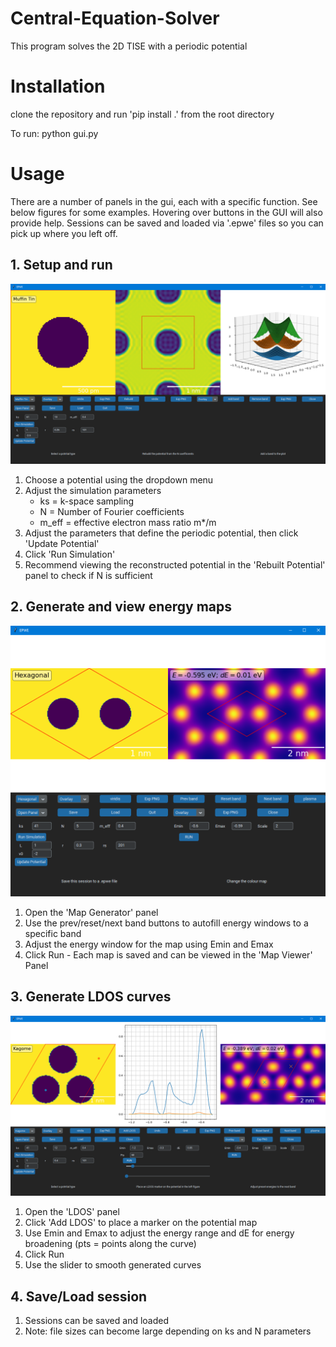 # Central-Equation-Solver
This program solves the 2D TISE with a periodic potential 

# Installation
clone the repository and run 'pip install .' from the root directory

To run: python gui.py

# Usage
There are a number of panels in the gui, each with a specific function. See below figures for some examples. Hovering over buttons in the GUI will also provide help. Sessions can be saved and loaded via '.epwe' files so you can pick up where you left off.

## 1. Setup and run
![Muffin1](./Documentation/Muffin1.png)
 1. Choose a potential using the dropdown menu
 2. Adjust the simulation parameters
     - ks = k-space sampling
     - N  = Number of Fourier coefficients
     - m_eff = effective electron mass ratio m*/m
 3. Adjust the parameters that define the periodic potential, then click 'Update Potential'
 4. Click 'Run Simulation'
 5. Recommend viewing the reconstructed potential in the 'Rebuilt Potential' panel to check if N is sufficient

## 2. Generate and view energy maps
![Hexagonal1](./Documentation/Hexagonal1.png)
  1. Open the 'Map Generator' panel
  2. Use the prev/reset/next band buttons to autofill energy windows to a specific band
  3. Adjust the energy window for the map using Emin and Emax
  4. Click Run - Each map is saved and can be viewed in the 'Map Viewer' Panel

## 3. Generate LDOS curves
![Kagome1](./Documentation/Kagome1.png)
 1. Open the 'LDOS' panel
 2. Click 'Add LDOS' to place a marker on the potential map
 3. Use Emin and Emax to adjust the energy range and dE for energy broadening (pts = points along the curve)
 4. Click Run
 5. Use the slider to smooth generated curves

## 4. Save/Load session
 1. Sessions can be saved and loaded
 2. Note: file sizes can become large depending on ks and N parameters
